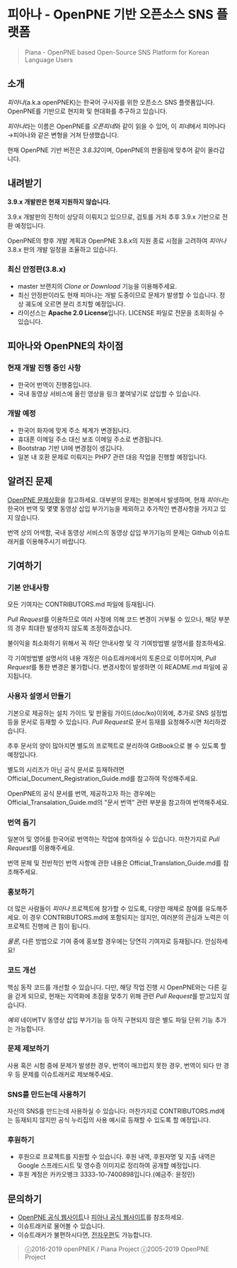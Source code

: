 # 피아나 - OpenPNE 기반 오픈소스 SNS 플랫폼
> Piana - OpenPNE based Open-Source SNS Platform for Korean Language Users
## 소개
*피아나*(a.k.a openPNEK)는 한국어 구사자를 위한 오픈소스 SNS 플랫폼입니다. OpenPNE를 기반으로 현지화 및  현대화를 추구하고 있습니다.

*피아나*라는 이름은 OpenPNE를 *오픈피네*와 같이 읽을 수 있어, 이 *피네*에서 피어나다→피아나와 같은 변형을 거쳐 탄생했습니다.

현재 OpenPNE 기반 버전은 *3.8.32*이며, OpenPNE의 판올림에 맞추어 같이 올라갑니다.

## 내려받기
**3.9.x 개발판은 현재 지원하지 않습니다.**

3.9.x 개발판의 진척이 상당히 이뤄지고 있으므로, 검토를 거처 추후 3.9.x 기반으로 전환 예정입니다. 

OpenPNE의 향후 개발 계획과 OpenPNE 3.8.x의 지원 종료 시점을 고려하여 *피아나* 3.8.x 판의 개발 일정을 조율하고 있습니다.

### 최신 안정판(3.8.x)
 * master 브랜치의 *Clone or Download* 기능을 이용해주세요.
 * 최신 안정판이라도 현재 피아나는 개발 도중이므로 문제가 발생할 수 있습니다. 정상 궤도에 오르면 분리 조치할 예정입니다.
 * 라이선스는 **Apache 2.0 License**입니다. LICENSE 파일로 전문을 조회하실 수 있습니다.

## 피아나와 OpenPNE의 차이점
### 현재 개발 진행 중인 사항
 * 한국어 번역이 진행중입니다.
 * 국내 동영상 서비스에 올린 영상을 링크 붙여넣기로 삽입할 수 있습니다.
### 개발 예정
 * 한국어 화자에 맞게 주소 체계가 변경됩니다.
 * 휴대폰 이메일 주소 대신 보조 이메일 주소로 변경됩니다.
 * Bootstrap 기반 UI에 변경점이 생깁니다.
 * 일본 내 호환 문제로 미뤄지는 PHP7 관련 대응 작업을 진행할 예정입니다.

## 알려진 문제
[OpenPNE 문제상황](https://github.com/openpne/openpne3)을 참고하세요. 대부분의 문제는 원본에서 발생하며, 현재 *피아나*는 한국어 번역 및 몇몇 동영상 삽입 부가기능을 제외하고 추가적인 변경사항을 가지고 있지 않습니다.

번역 상의 어색함, 국내 동영상 서비스의 동영상 삽입 부가기능의 문제는 Github 이슈트래커를 이용해주시기 바랍니다.

## 기여하기
### 기본 안내사항
모든 기여자는 CONTRIBUTORS.md 파일에 등재됩니다.

*Pull Request*를 이용하므로 여러 사정에 의해 코드 변경이 거부될 수 있으나, 해당 부분의 경우 최대한 발생하지 않도록 조정하겠습니다.

불이익을 최소화하기 위해서 꼭 하단 안내사항 및 각 기여방법별 설명서를 참조하세요.

각 기여방법별 설명서의 내용 개정은 이슈트래커에서의 토론으로 이루어지며, *Pull Request*를 통한 변경은 불가합니다. 변경사항이 발생하면 이 README.md 파일에 공지됩니다.

### 사용자 설명서 만들기
기본으로 제공하는 설치 가이드 및 판올림 가이드(doc/ko)이외에, 추가로 SNS 설정법 등을 문서로 등재할 수 있습니다. *Pull Request*로 문서 등재를 요청해주시면 처리하겠습니다.

추후 문서의 양이 많아지면 별도의 프로젝트로 분리하여 GitBook으로 볼 수 있도록 할 예정입니다.

별도의 시리즈가 아닌 공식 문서로 등재하려면 Official_Document_Registration_Guide.md를 참고하여 작성해주세요.

OpenPNE의 공식 문서를 번역, 제공하고자 하는 경우에는 Official_Transalation_Guide.md의 "문서 번역" 관련 부분을 참고하여 번역해주세요.

### 번역 돕기
일본어 및 영어를 한국어로 번역하는 작업에 참여하실 수 있습니다. 마찬가지로 *Pull Request*를 이용해주세요.

번역 문체 및 전반적인 번역 사항에 관한 내용은 Official_Translation_Guide.md를 참조해주세요.

### 홍보하기
더 많은 사람들이 *피아나* 프로젝트에 참가할 수 있도록,  다양한 매체로 참여를 유도해주세요. 이 경우 CONTRIBUTORS.md에 포함되지는 않지만, 여러분의 관심과 노력은 이 프로젝트 진행에 큰 힘이 됩니다.

*물론,* 다른 방법으로 기여 중에 홍보할 경우에는 당연히 기여자로 등재됩니다. 안심하세요!

### 코드 개선
핵심 동작 코드를 개선할 수 있습니다. 다만, 해당 작업 진행 시 OpenPNE와는 다른 길을 걷게 되므로, 현재는 지역화에 초점을 맞추기 위해 관련 *Pull Request*를 받고있지 않습니다.

*예외* 네이버TV 동영상 삽입 부가기능 등 아직 구현되지 않은 별도 파일 단위 기능 추가는 가능합니다.

### 문제 제보하기
사용 혹은 시험 중에 문제가 발생한 경우, 번역이 매끄럽지 못한 경우, 번역이 되다 만 경우 등 문제를 이슈트래커로 제보해주세요.

### SNS를 만드는데 사용하기
자신의 SNS를 만드는데 사용하실 수 있습니다. 마찬가지로  CONTRIBUTORS.md에는 등재되지 않지만 공식 누리집의 사용 예시로 등재할 수 있도록 할 예정입니다.

### 후원하기
 * 후원으로 프로젝트를 지원할 수 있습니다. 후원 내역, 후원자명 및 지출 내역은 Google 스프레드시트 및 영수증 이미지로 정리하여 공개할 예정입니다.
 * 후원 계정은 카카오뱅크 3333-10-7400898입니다.(예금주: 윤정민)

## 문의하기
 * [OpenPNE 공식 웹사이트](http://openpne.jp)나 [피아나 공식 웹사이트](http://latios.pbdiary.pw/piana-project/)를 참조하세요.
 * 이슈트래커로 물어볼 수 있습니다.
 * 이슈트래커가 불편하시다면, [전자우편](mailto:lego37yoon@outlook.com)도 가능합니다.

 > ⓒ2016-2019 openPNEK / Piana Project
 > ⓒ2005-2019 OpenPNE Project
